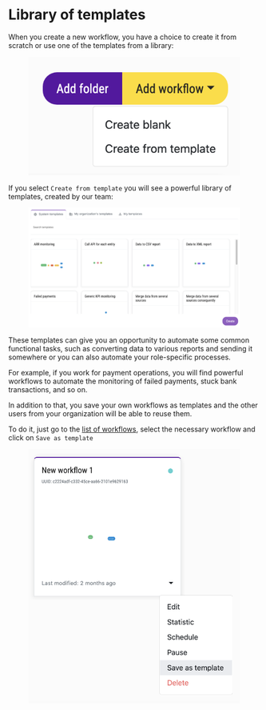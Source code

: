 # Library of templates

When you create a new workflow, you have a choice to create it from scratch or use one of the templates from a library:

<figure><img src="../.gitbook/assets/Screenshot 2022-09-16 at 21.20.18.png" alt=""><figcaption></figcaption></figure>

If you select `Create from template` you will see a powerful library of templates, created by our team:

<figure><img src="../.gitbook/assets/Screenshot 2022-09-16 at 21.21.26.png" alt=""><figcaption></figcaption></figure>

These templates can give you an opportunity to automate some common functional tasks, such as converting data to various reports and sending it somewhere or you can also automate your role-specific processes.&#x20;

For example, if you work for payment operations, you will find powerful workflows to automate the monitoring of failed payments, stuck bank transactions, and so on.

In addition to that, you save your own workflows as templates and the other users from your organization will be able to reuse them.

To do it, just go to the [list of workflows](https://app.datamin.io/workflows), select the necessary workflow and click on `Save as template`

<figure><img src="../.gitbook/assets/Screenshot 2022-09-16 at 21.25.48.png" alt=""><figcaption></figcaption></figure>
